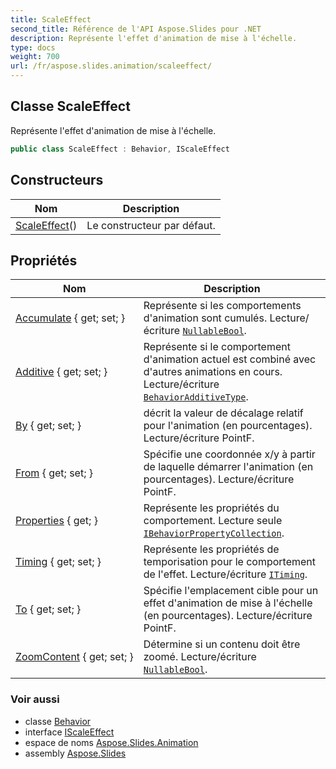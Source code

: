 ```yaml
---
title: ScaleEffect
second_title: Référence de l'API Aspose.Slides pour .NET
description: Représente l'effet d'animation de mise à l'échelle.
type: docs
weight: 700
url: /fr/aspose.slides.animation/scaleeffect/
---
```


## Classe ScaleEffect

Représente l'effet d'animation de mise à l'échelle.

```csharp
public class ScaleEffect : Behavior, IScaleEffect
```

## Constructeurs

| Nom | Description |
| --- | --- |
| [ScaleEffect](scaleeffect)() | Le constructeur par défaut. |

## Propriétés

| Nom | Description |
| --- | --- |
| [Accumulate](../../aspose.slides.animation/behavior/accumulate) { get; set; } | Représente si les comportements d'animation sont cumulés. Lecture/écriture [`NullableBool`](../../aspose.slides/nullablebool). |
| [Additive](../../aspose.slides.animation/behavior/additive) { get; set; } | Représente si le comportement d'animation actuel est combiné avec d'autres animations en cours. Lecture/écriture [`BehaviorAdditiveType`](../behavioradditivetype). |
| [By](../../aspose.slides.animation/scaleeffect/by) { get; set; } | décrit la valeur de décalage relatif pour l'animation (en pourcentages). Lecture/écriture PointF. |
| [From](../../aspose.slides.animation/scaleeffect/from) { get; set; } | Spécifie une coordonnée x/y à partir de laquelle démarrer l'animation (en pourcentages). Lecture/écriture PointF. |
| [Properties](../../aspose.slides.animation/behavior/properties) { get; } | Représente les propriétés du comportement. Lecture seule [`IBehaviorPropertyCollection`](../ibehaviorpropertycollection). |
| [Timing](../../aspose.slides.animation/behavior/timing) { get; set; } | Représente les propriétés de temporisation pour le comportement de l'effet. Lecture/écriture [`ITiming`](../itiming). |
| [To](../../aspose.slides.animation/scaleeffect/to) { get; set; } | Spécifie l'emplacement cible pour un effet d'animation de mise à l'échelle (en pourcentages). Lecture/écriture PointF. |
| [ZoomContent](../../aspose.slides.animation/scaleeffect/zoomcontent) { get; set; } | Détermine si un contenu doit être zoomé. Lecture/écriture [`NullableBool`](../../aspose.slides/nullablebool). |

### Voir aussi

* classe [Behavior](../behavior)
* interface [IScaleEffect](../iscaleeffect)
* espace de noms [Aspose.Slides.Animation](../../aspose.slides.animation)
* assembly [Aspose.Slides](../../)

<!-- NE PAS ÉDITER : généré par xmldocmd pour Aspose.Slides.dll -->